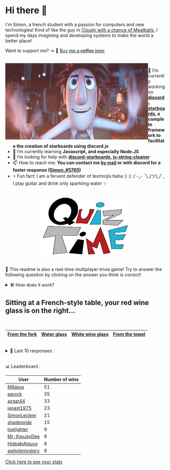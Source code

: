 # Hi there 👋

I'm Simon, a french student with a passion for computers and new technologies!
Kind of like the guy in [Cloudy with a chance of Meatballs](https://www.youtube.com/watch?v=dQw4w9WgXcQ), I spend my days imagining and developing systems to make the world a better place!

Want to support me? -> 🍺 [Buy me a ~~coffee~~ beer](https://www.buymeacoffee.com/SimonLeclere)

<br>

<img width="450" height="240" src="./assets/cloudyWithAChanceOfMeatBalls.gif" align=left>

- 🔭 I’m currently working on **[discord-starboards](https://github.com/SimonLeclere/discord-starboards), a complete framework to facilitate the creation of starboards using discord.js**
- 🌱 I’m currently learning **Javascript, and especially Node.JS**
- 🤔 I’m looking for help with **[discord-starboards](https://github.com/SimonLeclere/discord-starboards), [js-string-cleaner](https://github.com/SimonLeclere/Js-String-Cleaner)**
- 📫 How to reach me: **You can contact me [by mail](mailto:simon-leclere@orange.fr) or with discord for a faster response ([Simon_#5765](https://discord.com/invite/U2VGrkT))**
- ⚡ Fun fact: I am a fervent defender of textmojis haha ;) :) :/ -\_- ¯\\\_(ツ)\_/¯, I play guitar and drink only sparkling water ✨

<br>

<center><img width="280" height="187" src="./assets/quizTime.gif"></center>

<br>

🎲 This readme is also a real-time multiplayer trivia game! Try to answer the following question by clicking on the answer you think is correct!
<details>
  <summary>🛠️ How does it work?</summary>
  Each answer is a link to a pre-filled issue. When you press "Submit new issue", it triggers a Github action workflow that compares your answer with the correct answer, finds a new question and updates the readme.md file. Not bad huh?! This whole process only takes about 20 seconds!
</details>

## Sitting at a French-style table, your red wine glass is on the right...

<br>

| [From the fork](https://github.com/SimonLeclere/SimonLeclere/issues/new?title=quiz%7C465%7CFrom%20the%20fork&body=Just%20click%20'Submit%20new%20issue'.) | [Water glass](https://github.com/SimonLeclere/SimonLeclere/issues/new?title=quiz%7C465%7CWater%20glass&body=Just%20click%20'Submit%20new%20issue'.) | [White wine glass](https://github.com/SimonLeclere/SimonLeclere/issues/new?title=quiz%7C465%7CWhite%20wine%20glass&body=Just%20click%20'Submit%20new%20issue'.) | [From the towel](https://github.com/SimonLeclere/SimonLeclere/issues/new?title=quiz%7C465%7CFrom%20the%20towel&body=Just%20click%20'Submit%20new%20issue'.) |
| - | - | - | - | 

<br>

<details>
  <summary>📒 Last 10 responses :</summary>

- **NotFubukIl** answered **Sous-ventrière** to `What useful accessory keeps the saddle of the horse in place ?` (Wrong answer)
- **NotFubukIl** answered **Carole Lombard** to `With which of his wives has Clark Gable declared to have been the happiest ?` (Good answer)
- **NotFubukIl** answered **Italy** to `What country does the recipe for cappuccino and its milk cap come from ?` (Good answer)
- **NotFubukIl** answered **New York** to `In what state is the US Sing Sing prison, located on the banks of the Hudson ?` (Good answer)
- **NotFubukIl** answered **Fanta** to `What beverage from the Coca-Cola company was released after 1945 ?` (Good answer)
- **54mue1** answered **Jasmine** to `In the world of Disney, which princess sings « This blue dream » ?` (Good answer)
- **awholemystery** answered **Mirabelle plum pie** to `Which pie made from small yellow plums is a specialty in Lorraine ?` (Good answer)
- **awholemystery** answered **Paris-Flash** to `In « Les Bijoux de la Castafiore », which newspaper announces the diva's wedding ?` (Good answer)
- **awholemystery** answered **Mouse** to `In « Cinderella », which animals are transformed into work horses ?` (Good answer)
- **awholemystery** answered **Beautiful** to `What is the name of Sebastien's best friend on TV ?` (Good answer)

</details>

<br>

📊 Leaderboard :

| User | Number of wins |
|-|-|
| [MRakox](https://github.com/MRakox) | 51 |
| [earock](https://github.com/earock) | 35 |
| [azgar44](https://github.com/azgar44) | 33 |
| [janast1975](https://github.com/janast1975) | 23 |
| [SimonLeclere](https://github.com/SimonLeclere) | 21 |
| [shadeoxide](https://github.com/shadeoxide) | 15 |
| [lowlighter](https://github.com/lowlighter) | 9 |
| [Mr-KayJayDee](https://github.com/Mr-KayJayDee) | 8 |
| [HideakiAtsuyo](https://github.com/HideakiAtsuyo) | 8 |
| [awholemystery](https://github.com/awholemystery) | 8 |

[Click here to see your stats](https://github.com/SimonLeclere/SimonLeclere/issues/new?title=MyStats&body=Just%20click%20%27Submit%20new%20issue%27.)
